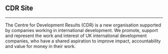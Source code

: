 
## CDR Site

---
The Centre for Development Results (CDR) is a new organisation supported by companies working in international development. We promote, support and represent the work and interest of UK international development companies, who have a shared aspiration to improve impact, accountability and value for money in their work. 
